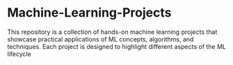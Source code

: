 # Machine-Learning-Projects

This repository is a collection of hands-on machine learning projects that showcase practical applications of ML concepts, algorithms, and techniques. Each project is designed to highlight different aspects of the ML lifecycle
